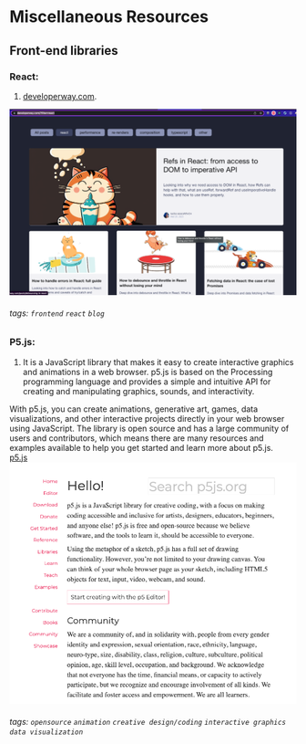 # Miscellaneous Resources

## Front-end libraries
### React:
1. [developerway.com](https://www.developerway.com/?filter=react).   

![developerway ss](./images/developerway.png)
###### tags: `frontend` `react` `blog` 

### P5.js:
1. It is a JavaScript library that makes it easy to create interactive graphics and animations in a web browser. p5.js is based on the Processing programming language and provides a simple and intuitive API for creating and manipulating graphics, sounds, and interactivity.  


With p5.js, you can create animations, generative art, games, data visualizations, and other interactive projects directly in your web browser using JavaScript. The library is open source and has a large community of users and contributors, which means there are many resources and examples available to help you get started and learn more about p5.js.    
[p5.js](https://p5js.org/)   
![p5js](./images/p5js.png)  
###### tags: `opensource` `animation` `creative design/coding` `interactive graphics` `data visualization` 



